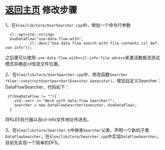 [返回主页](../README.md)
修改步骤
=========================
1、在`klee/lib/Core/UserSearcher.cpp`中，增加一个命令行参数
```
  cl::opt<std::string>
  UseDataFlow("use-data-flow-with",
  	  	   cl::desc("Use data flow search with file contents cil def-use info"));
```
之后便可以使用`-use-data-flow-with=cil-info-file-adress`来激活数据流测试模式并确定cil信息文件位置。

2、在`klee/lib/Core/UserSearcher.cpp`中，修改函数`Searcher *klee::constructUserSearcher(Executor &executor)`，增加自定义Searcher：DataFlowSearcher，代码如下：
```
 if(UseDataFlow != ""){
  	std::cerr << "Work with data-flow Searcher!";
  	searcher = new DataFlowSearcher(executor, UseDataFlow);
  }
```
将KLEE执行器以及cil-info文件地址传进去。

3、在`klee/lib/Core/Searcher.h`中继承`Searcher`父类，声明一个新的子类`DataFlowSearcher`，在`klee/lib/Core/Searcher.cpp`中实现`DataFlowSearcher`。目前先实现一个简单的DFS。